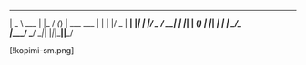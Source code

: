 
 ____        _    __ _ _           
|  _ \  ___ | |_ / _(_) | ___  ___ 
| | | |/ _ \| __| |_| | |/ _ \/ __|
| |_| | (_) | |_|  _| | |  __/\__ \
|____/ \___/ \__|_| |_|_|\___||___/
                                   











[!kopimi-sm.png]

